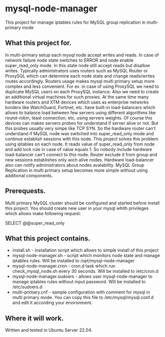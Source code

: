 # mysql-node-manager
This project for manage iptables rules for MySQL group replication in multi-primary mode

## What this project for.

In multi-primary setup each mysql node accept writes and reads. In case of network failure node state switches to ERROR and node enable super_read_only mode. In this state node still accept reads but disallow writes. Typically administrators uses routers such as MySQL Router or ProxySQL which can determine each node state and change reads/writes routes accordingly. Routers usage makes mysql multi primary setup more complex and less convenient. For ex. in case of using ProxySQL we need to duplicate MySQL users on each ProxySQL instance. Also we need to create an additional virtual machines for such proxies. At the same time many hardware routers and XTM devices which uses as enterprise networks borders like WatchGuard, Fortinet, etc. have built-in load-balancers which allows to balance load between few servers using different algorithms like round-robin, least connection, etc, using servers weights. Of course this devices can makes servers probes for understand if server alive or not. But this probes usually very simpe like TCP SYN. So the hardware router can't understand if MySQL node was switched into super_read_only mode and continue establish sessions with this node. This project solves this problem using iptables on each node. It reads value of super_read_only from node and add lock rule in case of value equals 1. So nobody include hardware load-balancer can't connect to this node. Router  exclude it from group and new sessions establishes only wich alive nodes. Hardware load-balancer also can notify administrators about nodes avalability. MySQL Group Replication in multi primary setup becomes more simple without using additional components.

## Prerequests.

Multi primary MySQL cluster should be configured and started before install this project. You should create new user in your mysql whith privileges which allows make following request:

SELECT @@super_read_only

## What this project contains.

- install.sh - installation script which allows to simple install of this project
- mysql-node-manager.sh - script which monitors node state and manage iptables rules. Will be installed to /opt/mysql-node-manager
- mysql-node-manager.cron - cron.d task which run check_mysql_node.sh every 30 seconds. Will be installed to /etc/cron.d
- mysql-node-manager.sudoers - allows user mysql-node-manager to manage iptables rules without input password. Will be installed to /etc/sudoers.d
- multi-primary.cnf - sample configuration with comment for mysql in multi primary mode. You can copy this file to /etc/mysql/mysql.conf.d and edit it according your environment.

## Where it will work.

Written and tested in Ubuntu Server 22.04.
